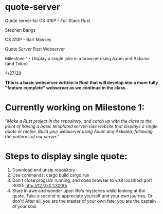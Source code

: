 # quote-server

Quote server for CS 410P - Full Stack Rust

Stephen Bangs

CS 410P - Bart Massey

Quote Server Rust Webserver

Milestone 1 - Display a single joke in a browser using Axum and Askama (and Tokio)

4/27/28

**This is a basic webserver written in Rust that will develop into a more fully "feature complete" webserver as we continue in the class.**

# Currently working on Milestone 1: 

_"Make a Rust project in the repository, and catch up with the class to the point of having a basic templated server-side website that displays a single quote or recipe. Build your webserver using Axum and Askama, following the patterns of our server."_


# Steps to display single quote:

1) Download and unzip repository
2) Use commands:
    cargo build
    cargo run
3) Don't close program running, and open browser to visit localhost port 3000:
    http://127.0.0.1:3000/
4) Stare in awe and wonder upon life's mysteries while looking at the quote. Take a second to appreciate yourself and your own journey. Or don't! After all, you are the master of your own fate: you are the captain of your soul.